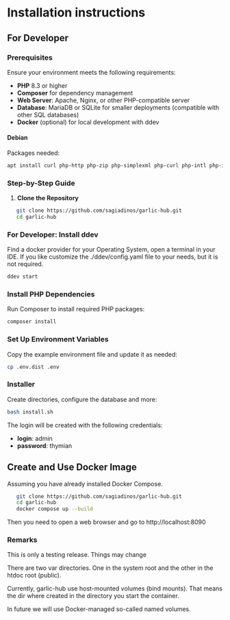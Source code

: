# Installation instructions

## For Developer

### Prerequisites
Ensure your environment meets the following requirements:
- **PHP** 8.3 or higher
- **Composer** for dependency management
- **Web Server**: Apache, Nginx, or other PHP-compatible server
- **Database**: MariaDB or SQLite for smaller deployments (compatible with other SQL databases)
- **Docker** (optional) for local development with ddev

#### Debian

Packages needed:
```bash
apt install curl php-http php-zip php-simplexml php-curl php-intl php-imagick php-cli php-mbstring git unzip
```

### Step-by-Step Guide

1. **Clone the Repository**
```bash
   git clone https://github.com/sagiadinos/garlic-hub.git
   cd garlic-hub
```
### For Developer: Install ddev

Find a docker provider for your Operating System, open a terminal in your IDE. If you like customize the ./ddev/config.yaml file to your needs, but it is not required.

```bash
ddev start
```
### Install PHP Dependencies
Run Composer to install required PHP packages:

```php
composer install
```

### Set Up Environment Variables
Copy the example environment file and update it as needed:

```bash
cp .env.dist .env
```
### Installer
Create directories, configure the database and more:
```bash
bash install.sh
```
The login will be created with the following credentials:
- **login**: admin
- **password**: thymian

## Create and Use Docker Image

Assuming you have already installed Docker Compose.

```bash
   git clone https://github.com/sagiadinos/garlic-hub.git
   cd garlic-hub
   docker compose up --build 
```
Then you need to open a web browser and go to http://localhost:8090

### Remarks

This is only a testing release. Things may change 

There are two var directories. One in the system root and the other in the htdoc root (public).   

Currently, garlic-hub use host-mounted volumes (bind mounts). That means the dir where created in the directory you start the container.

In future we will use Docker-managed  so-called named volumes.